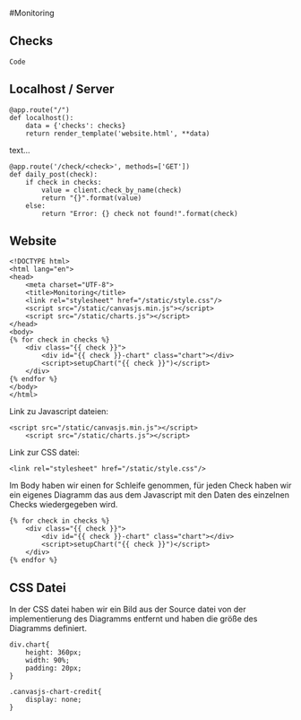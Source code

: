#Monitoring

Checks
-----

```
Code
```










Localhost / Server
---
```
@app.route("/")
def localhost():
    data = {'checks': checks}
    return render_template('website.html', **data)
```
text...
```
@app.route('/check/<check>', methods=['GET'])
def daily_post(check):
    if check in checks:
        value = client.check_by_name(check)
        return "{}".format(value)
    else:
        return "Error: {} check not found!".format(check)
```

Website
---
```
<!DOCTYPE html>
<html lang="en">
<head>
    <meta charset="UTF-8">
    <title>Monitoring</title>
    <link rel="stylesheet" href="/static/style.css"/>
    <script src="/static/canvasjs.min.js"></script>
    <script src="/static/charts.js"></script>
</head>
<body>
{% for check in checks %}
    <div class="{{ check }}">
        <div id="{{ check }}-chart" class="chart"></div>
        <script>setupChart("{{ check }}")</script>
    </div>
{% endfor %}
</body>
</html>
```
Link zu Javascript dateien:
```
<script src="/static/canvasjs.min.js"></script>
    <script src="/static/charts.js"></script>
```
Link zur CSS datei:
```
<link rel="stylesheet" href="/static/style.css"/>
```
Im Body haben wir einen for Schleife genommen, für jeden Check haben wir ein eigenes Diagramm das aus dem Javascript mit den Daten des einzelnen Checks wiedergegeben wird.
```
{% for check in checks %}
    <div class="{{ check }}">
        <div id="{{ check }}-chart" class="chart"></div>
        <script>setupChart("{{ check }}")</script>
    </div>
{% endfor %}
```
CSS Datei
---
In der CSS datei haben wir ein Bild aus der Source datei von der implementierung des Diagramms entfernt und haben die größe des Diagramms definiert.
```
div.chart{
    height: 360px;
    width: 90%;
    padding: 20px;
}

.canvasjs-chart-credit{
    display: none;
}
```